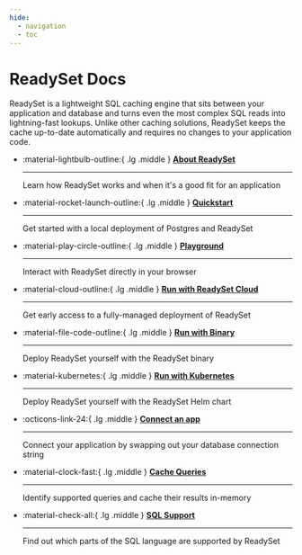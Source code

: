 ```yaml
---
hide:
  - navigation
  - toc
---
```



# ReadySet Docs

ReadySet is a lightweight SQL caching engine that sits between your application and database and turns even the most complex SQL reads into lightning-fast lookups. Unlike other caching solutions, ReadySet keeps the cache up-to-date automatically and requires no changes to your application code.

<div class="grid cards" markdown>

-   :material-lightbulb-outline:{ .lg .middle } [__About ReadySet__](guides/intro/intro.md)

    ---

    Learn how ReadySet works and when it's a good fit for an application

-   :material-rocket-launch-outline:{ .lg .middle } [__Quickstart__](guides/intro/quickstart.md)

    ---

    Get started with a local deployment of Postgres and ReadySet

-   :material-play-circle-outline:{ .lg .middle } [__Playground__](guides/intro/playground.md)

    ---

    Interact with ReadySet directly in your browser

-   :material-cloud-outline:{ .lg .middle } [__Run with ReadySet Cloud__](guides/deploy/deploy-readyset-cloud.md)

    ---

    Get early access to a fully-managed deployment of ReadySet

-   :material-file-code-outline:{ .lg .middle } [__Run with Binary__](guides/deploy/deploy-readyset-binary.md)

    ---

    Deploy ReadySet yourself with the ReadySet binary

-   :material-kubernetes:{ .lg .middle } [__Run with Kubernetes__](guides/deploy/deploy-readyset-kubernetes.md)

    ---

    Deploy ReadySet yourself with the ReadySet Helm chart

-   :octicons-link-24:{ .lg .middle } [__Connect an app__](guides/connect/index.md)

    ---

    Connect your application by swapping out your database connection string

-   :material-clock-fast:{ .lg .middle } [__Cache Queries__](guides/cache/cache-queries.md)

    ---

    Identify supported queries and cache their results in-memory

-   :material-check-all:{ .lg .middle } [__SQL Support__](reference/sql-support.md)

    ---

    Find out which parts of the SQL language are supported by ReadySet
</div>
